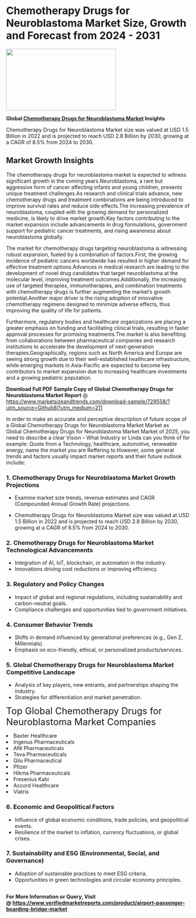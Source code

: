 <H1>Chemotherapy Drugs for Neuroblastoma Market Size, Growth and Forecast from 2024 - 2031</H1><img class="aligncenter size-medium wp-image-584254" src="https://thirdeyenews.in/wp-content/uploads/2024/09/Global-Market-Research-300x168.jpeg" alt="" width="300" height="168" /><p><strong>Global&nbsp;<a href="https://www.marketsizeandtrends.com/download-sample/729558/?utm_source=Github8j?utm_medium=211">Chemotherapy Drugs for Neuroblastoma Market</a> Insights</strong></p><p>Chemotherapy Drugs for Neuroblastoma Market size was valued at USD 1.5 Billion in 2022 and is projected to reach USD 2.8 Billion by 2030, growing at a CAGR of 8.5% from 2024 to 2030.</p><p><h2>Market Growth Insights</h2> <p>The chemotherapy drugs for neuroblastoma market is expected to witness significant growth in the coming years.Neuroblastoma, a rare but aggressive form of cancer affecting infants and young children, presents unique treatment challenges.As research and clinical trials advance, new chemotherapy drugs and treatment combinations are being introduced to improve survival rates and reduce side effects.The increasing prevalence of neuroblastoma, coupled with the growing demand for personalized medicine, is likely to drive market growth.Key factors contributing to the market expansion include advancements in drug formulations, government support for pediatric cancer treatments, and rising awareness about neuroblastoma globally.</p> <p>The market for chemotherapy drugs targeting neuroblastoma is witnessing robust expansion, fueled by a combination of factors.First, the growing incidence of pediatric cancers worldwide has resulted in higher demand for effective treatment options.Advances in medical research are leading to the development of novel drug candidates that target neuroblastoma at the molecular level, improving treatment outcomes.Additionally, the increasing use of targeted therapies, immunotherapies, and combination treatments with chemotherapy drugs is further augmenting the market’s growth potential.Another major driver is the rising adoption of innovative chemotherapy regimens designed to minimize adverse effects, thus improving the quality of life for patients.</p> <p>Furthermore, regulatory bodies and healthcare organizations are placing a greater emphasis on funding and facilitating clinical trials, resulting in faster approval processes for promising treatments.The market is also benefiting from collaborations between pharmaceutical companies and research institutions to accelerate the development of next-generation therapies.Geographically, regions such as North America and Europe are seeing strong growth due to their well-established healthcare infrastructure, while emerging markets in Asia-Pacific are expected to become key contributors to market expansion due to increasing healthcare investments and a growing pediatric population.</p> <p><span class=""><strong>Download Full PDF Sample Copy of Global Chemotherapy Drugs for Neuroblastoma Market Report</strong> @ <a href="https://www.marketsizeandtrends.com/download-sample/729558/?utm_source=Github8j?utm_medium=211" target="_blank">https://www.marketsizeandtrends.com/download-sample/729558/?utm_source=Github8j?utm_medium=211</a></span></p><p>In order to make an accurate and perceptive description of future scope of a Global&nbsp;Chemotherapy Drugs for Neuroblastoma Market Market as Global&nbsp;Chemotherapy Drugs for Neuroblastoma Market Market of 2025, you need to describe a clear Vision &ndash; What Industry or Linda can you think of for example: Quote from a Technology, healthcare, automotive, renewable energy, name the market you are Reffering to.However, some general trends and factors usually impact market reports and their future outlook include:</p><h3>1.&nbsp;<strong>Chemotherapy Drugs for Neuroblastoma Market Growth Projections</strong></h3><ul><li>Examine market size trends, revenue estimates and CAGR (Compounded Annual Growth Rate) projections.</li><li><p>Chemotherapy Drugs for Neuroblastoma Market size was valued at USD 1.5 Billion in 2022 and is projected to reach USD 2.8 Billion by 2030, growing at a CAGR of 8.5% from 2024 to 2030.</p></li></ul><h3>2.&nbsp;<strong>Chemotherapy Drugs for Neuroblastoma Market Technological Advancements</strong></h3><ul><li>Integration of AI, IoT, blockchain, or automation in the industry.</li><li>Innovations driving cost reductions or improving efficiency.</li></ul><h3>3.&nbsp;<strong>Regulatory and Policy Changes</strong></h3><ul><li>Impact of global and regional regulations, including sustainability and carbon-neutral goals.</li><li>Compliance challenges and opportunities tied to government initiatives.</li></ul><h3>4.&nbsp;<strong>Consumer Behavior Trends</strong></h3><ul><li>Shifts in demand influenced by generational preferences (e.g., Gen Z, Millennials).</li><li>Emphasis on eco-friendly, ethical, or personalized products/services.</li></ul><h3>5.&nbsp;<strong>Global Chemotherapy Drugs for Neuroblastoma Market Competitive Landscape</strong></h3><ul><li>Analysis of key players, new entrants, and partnerships shaping the industry.</li><li>Strategies for differentiation and market penetration.</li></ul><p data-pm-slice="1 1 []"><span style="color: inherit; font-family: inherit; font-size: 25px;">Top Global Chemotherapy Drugs for Neuroblastoma Market Companies</span></p><div class="" data-test-id=""><p><li>Baxter Healthcare</li><li> Ingenus Pharmaceuticals</li><li> ANI Pharmaceuticals</li><li> Teva Pharmaceuticals</li><li> Qilu Pharmaceutical</li><li> Pfizer</li><li> Hikma Pharmaceuticals</li><li> Fresenius Kabi</li><li> Accord Healthcare</li><li> Viatris</li></p></div><h3>6.&nbsp;<strong>Economic and Geopolitical Factors</strong></h3><ul><li>Influence of global economic conditions, trade policies, and geopolitical events.</li><li>Resilience of the market to inflation, currency fluctuations, or global crises.</li></ul><h3>7.&nbsp;<strong>Sustainability and ESG (Environmental, Social, and Governance)</strong></h3><ul><li>Adoption of sustainable practices to meet ESG criteria.</li><li>Opportunities in green technologies and circular economy principles.</li></ul><h2><strong style="font-size: 14px;">For More Information or Query, Visit @&nbsp;</strong><a style="background-color: #ffffff; font-size: 14px;" href="https://www.marketsizeandtrends.com/report/chemotherapy-drugs-for-neuroblastoma-market/" target="_blank">https://www.verifiedmarketreports.com/product/airport-passenger-boarding-bridge-market</a></h2>